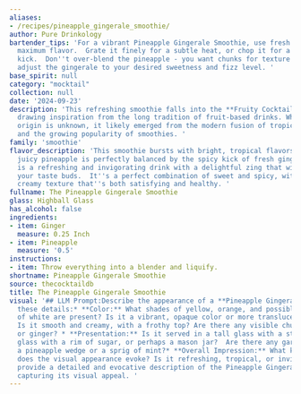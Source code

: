 ```yaml
---
aliases:
- /recipes/pineapple_gingerale_smoothie/
author: Pure Drinkology
bartender_tips: 'For a vibrant Pineapple Gingerale Smoothie, use fresh ginger for
  maximum flavor.  Grate it finely for a subtle heat, or chop it for a more potent
  kick.  Don''t over-blend the pineapple - you want chunks for texture!  Finally,
  adjust the gingerale to your desired sweetness and fizz level. '
base_spirit: null
category: "mocktail"
collection: null
date: '2024-09-23'
description: 'This refreshing smoothie falls into the **Fruity Cocktail** family,
  drawing inspiration from the long tradition of fruit-based drinks. While its exact
  origin is unknown, it likely emerged from the modern fusion of tropical flavors
  and the growing popularity of smoothies. '
family: 'smoothie'
flavor_description: 'This smoothie bursts with bright, tropical flavors.  The sweet,
  juicy pineapple is perfectly balanced by the spicy kick of fresh ginger.  The result
  is a refreshing and invigorating drink with a delightful zing that will wake up
  your taste buds.  It''s a perfect combination of sweet and spicy, with a smooth,
  creamy texture that''s both satisfying and healthy. '
fullname: The Pineapple Gingerale Smoothie
glass: Highball Glass
has_alcohol: false
ingredients:
- item: Ginger
  measure: 0.25 Inch
- item: Pineapple
  measure: '0.5'
instructions:
- item: Throw everything into a blender and liquify.
shortname: Pineapple Gingerale Smoothie
source: thecocktaildb
title: The Pineapple Gingerale Smoothie
visual: '## LLM Prompt:Describe the appearance of a **Pineapple Gingerale Smoothie**.  Consider
  these details:* **Color:** What shades of yellow, orange, and possibly even a hint
  of white are present? Is it a vibrant, opaque color or more translucent?* **Texture:**
  Is it smooth and creamy, with a frothy top? Are there any visible chunks of pineapple
  or ginger? * **Presentation:** Is it served in a tall glass with a straw, a short
  glass with a rim of sugar, or perhaps a mason jar?  Are there any garnishes, like
  a pineapple wedge or a sprig of mint?* **Overall Impression:** What kind of feeling
  does the visual appearance evoke? Is it refreshing, tropical, or invigorating? Please
  provide a detailed and evocative description of the Pineapple Gingerale Smoothie,
  capturing its visual appeal. '
---
```



